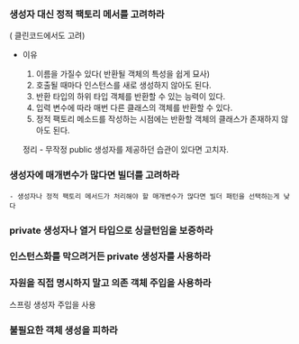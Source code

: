 
### 생성자 대신 정적 팩토리 메서를 고려하라
( 클린코드에서도 고려)

 - 이유
   1. 이름을 가질수 있다( 반환될 객체의 특성을 쉽게 묘사)
   2. 호출될 때마다 인스턴스를 새로 생성하지 않아도 된다. 
   3. 반환 타입의 하위 타입 객체를 반환할 수 있는 능력이 있다.
   4. 입력 변수에 따라 매번 다른 클래스의 객체를 반환할 수 있다.
   5. 정적 팩토리 메소드를 작성하는 시점에는 반환할 객체의 클래스가 존재하지 않아도 된다.
   
   
   정리 - 무작정 public 생성자를 제공하던 습관이 있다면 고치자.
   
### 생성자에 매개변수가 많다면 빌더를 고려하라

    - 생성자나 정적 팩토리 메서드가 처리해야 할 매개변수가 많다면 빌더 패턴을 선택하는게 낮다

### private 생성자나 열거 타입으로 싱글턴임을 보증하라


### 인스턴스화를 막으려거든 private 생성자를 사용하라

### 자원을 직접 명시하지 말고 의존 객체 주입을 사용하라

스프링 생성자 주입을 사용

### 불필요한 객체 생성을 피하라




